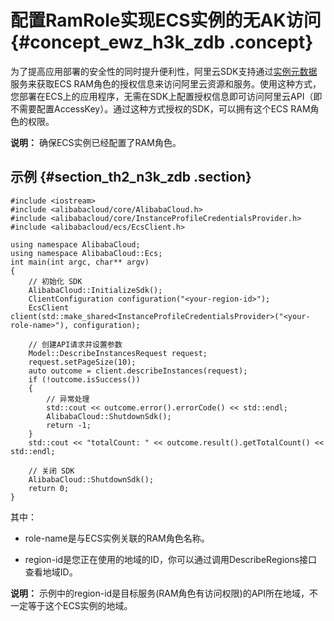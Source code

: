 # 配置RamRole实现ECS实例的无AK访问 {#concept_ewz_h3k_zdb .concept}

为了提高应用部署的安全性的同时提升便利性，阿里云SDK支持通过[实例元数据](../cn.zh-CN/用户指南/实例/实例自定义/元数据/实例元数据.md#)服务来获取ECS RAM角色的授权信息来访问阿里云资源和服务。使用这种方式，您部署在ECS上的应用程序，无需在SDK上配置授权信息即可访问阿里云API（即不需要配置AccessKey）。通过这种方式授权的SDK，可以拥有这个ECS RAM角色的权限。

**说明：** 确保ECS实例已经配置了RAM角色。

## 示例 {#section_th2_n3k_zdb .section}

```
#include <iostream>
#include <alibabacloud/core/AlibabaCloud.h>
#include <alibabacloud/core/InstanceProfileCredentialsProvider.h>
#include <alibabacloud/ecs/EcsClient.h>

using namespace AlibabaCloud;
using namespace AlibabaCloud::Ecs;
int main(int argc, char** argv)
{
    // 初始化 SDK
    AlibabaCloud::InitializeSdk();
    ClientConfiguration configuration("<your-region-id>");
    EcsClient client(std::make_shared<InstanceProfileCredentialsProvider>("<your-role-name>"), configuration);

    // 创建API请求并设置参数
    Model::DescribeInstancesRequest request;
    request.setPageSize(10);
    auto outcome = client.describeInstances(request);
    if (!outcome.isSuccess())
    {
        // 异常处理
        std::cout << outcome.error().errorCode() << std::endl;
        AlibabaCloud::ShutdownSdk();
        return -1;
    }
    std::cout << "totalCount: " << outcome.result().getTotalCount() << std::endl;

    // 关闭 SDK
    AlibabaCloud::ShutdownSdk();
    return 0;
}
```

其中：

-   role-name是与ECS实例关联的RAM角色名称。

-   region-id是您正在使用的地域的ID，你可以通过调用DescribeRegions接口查看地域ID。

**说明：** 示例中的region-id是目标服务\(RAM角色有访问权限\)的API所在地域，不一定等于这个ECS实例的地域。


